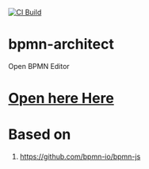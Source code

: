 [![CI Build](https://github.com/sterlp/bpmn-architect/actions/workflows/node.js.yml/badge.svg)](https://github.com/sterlp/bpmn-architect/actions/workflows/node.js.yml)

# bpmn-architect
Open BPMN Editor

# [Open here Here](https://link-url-here.org)

# Based on

1. https://github.com/bpmn-io/bpmn-js